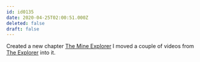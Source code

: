 ```yaml
---
id: id0135
date: 2020-04-25T02:00:51.000Z
deleted: false
draft: false
---
```


Created a new chapter [The Mine Explorer][1] I moved a couple of videos from [The Explorer][2] into it.

[1]: the-mine-explorer.html
[2]: the-explorer.html